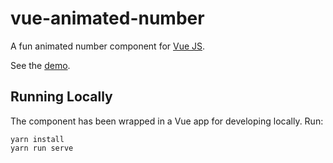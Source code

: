 # vue-animated-number

A fun animated number component for [Vue JS](https://vuejs.org/).

See the [demo](https://p0xfg.codesandbox.io/).

## Running Locally

The component has been wrapped in a Vue app for developing locally. Run:

```
yarn install
yarn run serve
```
